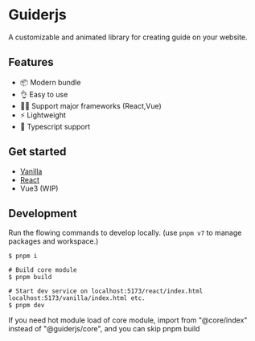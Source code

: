 # Guiderjs

A customizable and animated library for creating guide on your website.

## Features

- 📦 Modern bundle
- 👌 Easy to use
- 🏳‍🌈 Support major frameworks (React,Vue)
- ⚡ Lightweight
- 🚧 Typescript support

## Get started

- [Vanilla](packages/vanilla)
- [React](packages/react)
- Vue3 (WIP)

## Development

Run the flowing commands to develop locally. (use `pnpm v7` to manage packages and workspace.)

```shell
$ pnpm i

# Build core module
$ pnpm build

# Start dev service on localhost:5173/react/index.html localhost:5173/vanilla/index.html etc.
$ pnpm dev
```

If you need hot module load of core module, import from "@core/index" instead of "@guiderjs/core", and you can skip pnpm build
